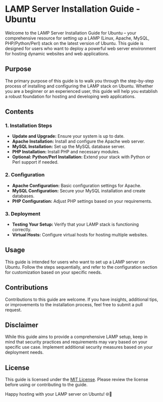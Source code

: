 # LAMP Server Installation Guide - Ubuntu

Welcome to the LAMP Server Installation Guide for Ubuntu – your comprehensive resource for setting up a LAMP (Linux, Apache, MySQL, PHP/Python/Perl) stack on the latest version of Ubuntu. This guide is designed for users who want to deploy a powerful web server environment for hosting dynamic websites and web applications.

## Purpose

The primary purpose of this guide is to walk you through the step-by-step process of installing and configuring the LAMP stack on Ubuntu. Whether you are a beginner or an experienced user, this guide will help you establish a robust foundation for hosting and developing web applications.

## Contents

### 1. Installation Steps

- **Update and Upgrade:** Ensure your system is up to date.
- **Apache Installation:** Install and configure the Apache web server.
- **MySQL Installation:** Set up the MySQL database server.
- **PHP Installation:** Install PHP and necessary modules.
- **Optional: Python/Perl Installation:** Extend your stack with Python or Perl support if needed.

### 2. Configuration

- **Apache Configuration:** Basic configuration settings for Apache.
- **MySQL Configuration:** Secure your MySQL installation and create databases.
- **PHP Configuration:** Adjust PHP settings based on your requirements.

### 3. Deployment

- **Testing Your Setup:** Verify that your LAMP stack is functioning correctly.
- **Virtual Hosts:** Configure virtual hosts for hosting multiple websites.

## Usage

This guide is intended for users who want to set up a LAMP server on Ubuntu. Follow the steps sequentially, and refer to the configuration section for customization based on your specific needs.

## Contributions

Contributions to this guide are welcome. If you have insights, additional tips, or improvements to the installation process, feel free to submit a pull request.

## Disclaimer

While this guide aims to provide a comprehensive LAMP setup, keep in mind that security practices and requirements may vary based on your specific use case. Implement additional security measures based on your deployment needs.

## License

This guide is licensed under the [MIT License](LICENSE). Please review the license before using or contributing to the guide.

Happy hosting with your LAMP server on Ubuntu! 🌐🚀
